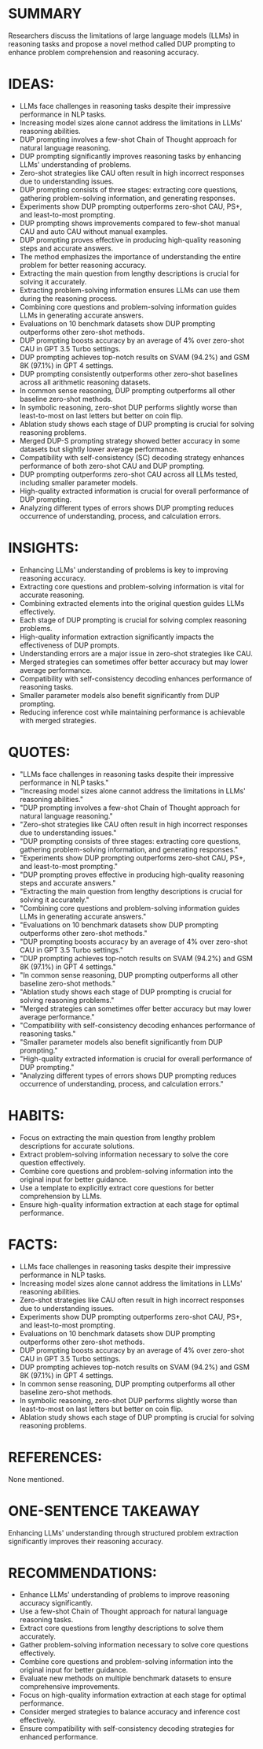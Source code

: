 # SUMMARY
Researchers discuss the limitations of large language models (LLMs) in reasoning tasks and propose a novel method called DUP prompting to enhance problem comprehension and reasoning accuracy.

# IDEAS:
- LLMs face challenges in reasoning tasks despite their impressive performance in NLP tasks.
- Increasing model sizes alone cannot address the limitations in LLMs' reasoning abilities.
- DUP prompting involves a few-shot Chain of Thought approach for natural language reasoning.
- DUP prompting significantly improves reasoning tasks by enhancing LLMs' understanding of problems.
- Zero-shot strategies like CAU often result in high incorrect responses due to understanding issues.
- DUP prompting consists of three stages: extracting core questions, gathering problem-solving information, and generating responses.
- Experiments show DUP prompting outperforms zero-shot CAU, PS+, and least-to-most prompting.
- DUP prompting shows improvements compared to few-shot manual CAU and auto CAU without manual examples.
- DUP prompting proves effective in producing high-quality reasoning steps and accurate answers.
- The method emphasizes the importance of understanding the entire problem for better reasoning accuracy.
- Extracting the main question from lengthy descriptions is crucial for solving it accurately.
- Extracting problem-solving information ensures LLMs can use them during the reasoning process.
- Combining core questions and problem-solving information guides LLMs in generating accurate answers.
- Evaluations on 10 benchmark datasets show DUP prompting outperforms other zero-shot methods.
- DUP prompting boosts accuracy by an average of 4% over zero-shot CAU in GPT 3.5 Turbo settings.
- DUP prompting achieves top-notch results on SVAM (94.2%) and GSM 8K (97.1%) in GPT 4 settings.
- DUP prompting consistently outperforms other zero-shot baselines across all arithmetic reasoning datasets.
- In common sense reasoning, DUP prompting outperforms all other baseline zero-shot methods.
- In symbolic reasoning, zero-shot DUP performs slightly worse than least-to-most on last letters but better on coin flip.
- Ablation study shows each stage of DUP prompting is crucial for solving reasoning problems.
- Merged DUP-S prompting strategy showed better accuracy in some datasets but slightly lower average performance.
- Compatibility with self-consistency (SC) decoding strategy enhances performance of both zero-shot CAU and DUP prompting.
- DUP prompting outperforms zero-shot CAU across all LLMs tested, including smaller parameter models.
- High-quality extracted information is crucial for overall performance of DUP prompting.
- Analyzing different types of errors shows DUP prompting reduces occurrence of understanding, process, and calculation errors.

# INSIGHTS:
- Enhancing LLMs' understanding of problems is key to improving reasoning accuracy.
- Extracting core questions and problem-solving information is vital for accurate reasoning.
- Combining extracted elements into the original question guides LLMs effectively.
- Each stage of DUP prompting is crucial for solving complex reasoning problems.
- High-quality information extraction significantly impacts the effectiveness of DUP prompts.
- Understanding errors are a major issue in zero-shot strategies like CAU.
- Merged strategies can sometimes offer better accuracy but may lower average performance.
- Compatibility with self-consistency decoding enhances performance of reasoning tasks.
- Smaller parameter models also benefit significantly from DUP prompting.
- Reducing inference cost while maintaining performance is achievable with merged strategies.

# QUOTES:
- "LLMs face challenges in reasoning tasks despite their impressive performance in NLP tasks."
- "Increasing model sizes alone cannot address the limitations in LLMs' reasoning abilities."
- "DUP prompting involves a few-shot Chain of Thought approach for natural language reasoning."
- "Zero-shot strategies like CAU often result in high incorrect responses due to understanding issues."
- "DUP prompting consists of three stages: extracting core questions, gathering problem-solving information, and generating responses."
- "Experiments show DUP prompting outperforms zero-shot CAU, PS+, and least-to-most prompting."
- "DUP prompting proves effective in producing high-quality reasoning steps and accurate answers."
- "Extracting the main question from lengthy descriptions is crucial for solving it accurately."
- "Combining core questions and problem-solving information guides LLMs in generating accurate answers."
- "Evaluations on 10 benchmark datasets show DUP prompting outperforms other zero-shot methods."
- "DUP prompting boosts accuracy by an average of 4% over zero-shot CAU in GPT 3.5 Turbo settings."
- "DUP prompting achieves top-notch results on SVAM (94.2%) and GSM 8K (97.1%) in GPT 4 settings."
- "In common sense reasoning, DUP prompting outperforms all other baseline zero-shot methods."
- "Ablation study shows each stage of DUP prompting is crucial for solving reasoning problems."
- "Merged strategies can sometimes offer better accuracy but may lower average performance."
- "Compatibility with self-consistency decoding enhances performance of reasoning tasks."
- "Smaller parameter models also benefit significantly from DUP prompting."
- "High-quality extracted information is crucial for overall performance of DUP prompting."
- "Analyzing different types of errors shows DUP prompting reduces occurrence of understanding, process, and calculation errors."

# HABITS:
- Focus on extracting the main question from lengthy problem descriptions for accurate solutions.
- Extract problem-solving information necessary to solve the core question effectively.
- Combine core questions and problem-solving information into the original input for better guidance.
- Use a template to explicitly extract core questions for better comprehension by LLMs.
- Ensure high-quality information extraction at each stage for optimal performance.

# FACTS:
- LLMs face challenges in reasoning tasks despite their impressive performance in NLP tasks.
- Increasing model sizes alone cannot address the limitations in LLMs' reasoning abilities.
- Zero-shot strategies like CAU often result in high incorrect responses due to understanding issues.
- Experiments show DUP prompting outperforms zero-shot CAU, PS+, and least-to-most prompting.
- Evaluations on 10 benchmark datasets show DUP prompting outperforms other zero-shot methods.
- DUP prompting boosts accuracy by an average of 4% over zero-shot CAU in GPT 3.5 Turbo settings.
- DUP prompting achieves top-notch results on SVAM (94.2%) and GSM 8K (97.1%) in GPT 4 settings.
- In common sense reasoning, DUP prompting outperforms all other baseline zero-shot methods.
- In symbolic reasoning, zero-shot DUP performs slightly worse than least-to-most on last letters but better on coin flip.
- Ablation study shows each stage of DUP prompting is crucial for solving reasoning problems.

# REFERENCES:
None mentioned.

# ONE-SENTENCE TAKEAWAY
Enhancing LLMs' understanding through structured problem extraction significantly improves their reasoning accuracy.

# RECOMMENDATIONS:
- Enhance LLMs' understanding of problems to improve reasoning accuracy significantly.
- Use a few-shot Chain of Thought approach for natural language reasoning tasks.
- Extract core questions from lengthy descriptions to solve them accurately.
- Gather problem-solving information necessary to solve core questions effectively.
- Combine core questions and problem-solving information into the original input for better guidance.
- Evaluate new methods on multiple benchmark datasets to ensure comprehensive improvements.
- Focus on high-quality information extraction at each stage for optimal performance.
- Consider merged strategies to balance accuracy and inference cost effectively.
- Ensure compatibility with self-consistency decoding strategies for enhanced performance.